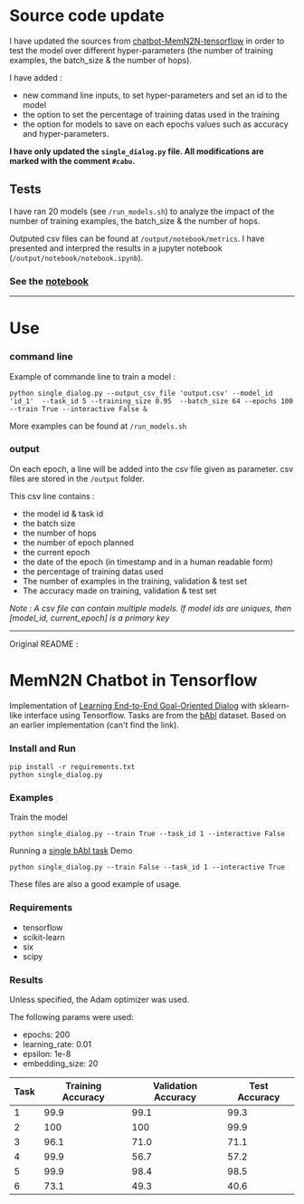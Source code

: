 # Source code update

I have updated the sources from [chatbot-MemN2N-tensorflow](https://github.com/vyraun/chatbot-MemN2N-tensorflow) in order to test the model over different hyper-parameters (the number of training examples, the batch_size & the number of hops).

I have added :
- new command line inputs, to set hyper-parameters and set an id to the model
- the option to set the percentage of training datas used in the training
- the option for models to save on each epochs values such as accuracy and hyper-parameters. 

**I have only updated the `single_dialog.py` file. All modifications are marked with the comment `#cabu`.**

## Tests

I have ran 20 models (see `/run_models.sh`) to analyze the impact of the number of training examples, the batch_size & the number of hops.

Outputed csv files can be found at `/output/notebook/metrics`. 
I have presented and interpred the results in a jupyter notebook (`/output/notebook/notebook.ipynb`).

### See the [notebook](/output/notebook/notebook.ipynb)

-----------

# Use

### command line

Example of commande line to train a model : 
```
python single_dialog.py --output_csv_file 'output.csv' --model_id 'id_1'  --task_id 5 --training_size 0.95  --batch_size 64 --epochs 100 --train True --interactive False &
```
More examples can be found at `/run_models.sh`

### output

On each epoch, a line will be added into the csv file given as parameter. csv files are stored in the `/output` folder. 

This csv line contains :
- the model id & task id
- the batch size
- the number of hops
- the number of epoch planned
- the current epoch
- the date of the epoch (in timestamp and in a human readable form)
- the percentage of training datas used
- The number of examples in the training, validation & test set
- The accuracy made on training, validation & test set

*Note : A csv file can contain multiple models. If model ids are uniques, then [model_id, current_epoch] is a primary key*

--------

Original README :

# MemN2N Chatbot in Tensorflow

Implementation of [Learning End-to-End Goal-Oriented Dialog](https://arxiv.org/abs/1605.07683) with sklearn-like interface using Tensorflow. Tasks are from the [bAbl](https://research.facebook.com/research/babi/) dataset. Based on an earlier implementation (can't find the link).

### Install and Run
```
pip install -r requirements.txt
python single_dialog.py
```

### Examples

Train the model

```
python single_dialog.py --train True --task_id 1 --interactive False
```

Running a [single bAbI task](./single_dialog.py) Demo

```
python single_dialog.py --train False --task_id 1 --interactive True
```

These files are also a good example of usage.

### Requirements

* tensorflow
* scikit-learn
* six
* scipy

### Results

Unless specified, the Adam optimizer was used.

The following params were used:
* epochs: 200
* learning_rate: 0.01
* epsilon: 1e-8
* embedding_size: 20


Task  |  Training Accuracy  |  Validation Accuracy  |  Test Accuracy	 
------|---------------------|-----------------------|--------------------
1     |  99.9	            |  99.1		            |  99.3				 
2     |  100                |  100		            |  99.9				 
3     |  96.1               |  71.0		            |  71.1				 
4     |  99.9               |  56.7		            |  57.2				 
5     |  99.9               |  98.4		            |  98.5				 
6     |  73.1               |  49.3		            |  40.6				 
